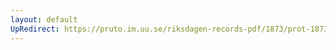```yaml
---
layout: default
UpRedirect: https://pruto.im.uu.se/riksdagen-records-pdf/1873/prot-1873--fk--518/prot-1873--fk--518_006.pdf
---
```

